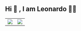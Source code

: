 
<h2>Hi 👋 , I am Leonardo 👨‍💻 </h2> 
<table border="0">
  <td>
      <img src="https://img.shields.io/badge/LinkedIn-0077B5?style=for-the-badge&logo=linkedin&logoColor=white">
  </td>
  <td>
      <img src="https://img.shields.io/badge/Instagram-E4405F?style=for-the-badge&logo=instagram&logoColor=white">
   </td>
  </td>
 </table>
